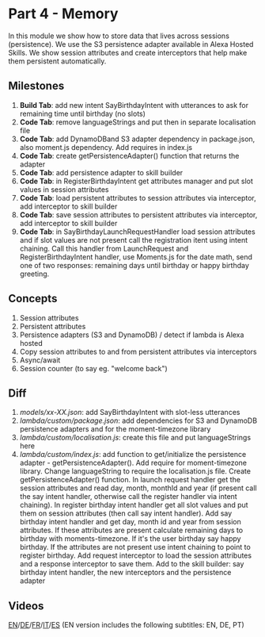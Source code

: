 # Part 4 - Memory

In this module we show how to store data that lives across sessions (persistence). We use the S3 persistence adapter available in Alexa Hosted Skills.
We show session attributes and create interceptors that help make them persistent automatically.

## Milestones

1. **Build Tab**: add new intent SayBirthdayIntent with utterances to ask for remaining time until birthday (no slots)
2. **Code Tab**: remove languageStrings and put then in separate localisation file
3. **Code Tab**: add DynamoDBand S3 adapter dependency in package.json, also moment.js dependency. Add requires in index.js
4. **Code Tab**: create getPersistenceAdapter() function that returns the adapter
5. **Code Tab**: add persistence adapter to skill builder
6. **Code Tab**: in RegisterBirthdayIntent get attributes manager and put slot values in session attributes
7. **Code Tab**: load persistent attributes to session attributes via interceptor, add interceptor to skill builder
8. **Code Tab**: save session attributes to persistent attributes via interceptor, add interceptor to skill builder
9. **Code Tab**: in SayBirthdayLaunchRequestHandler load session attributes and if slot values are not present call the registration itent using intent chaining. Call this handler from LaunchRequest and RegisterBirthdayIntent handler, use Moments.js for the date math, send one of two responses: remaining days until birthday or happy birthday greeting. 

## Concepts

1. Session attributes
2. Persistent attributes
3. Persistence adapters (S3 and DynamoDB) / detect if lambda is Alexa hosted
4. Copy session attributes to and from persistent attributes via interceptors
5. Async/await
6. Session counter (to say eg. "welcome back")

## Diff

1. *models/xx-XX.json*: add SayBirthdayIntent with slot-less utterances
2. *lambda/custom/package.json*: add dependencies for S3 and DynamoDB persistence adapters and for the moment-timezone library
3. *lambda/custom/localisation.js*: create this file and put languageStrings here
4. *lambda/custom/index.js*: add function to get/initialize the persistence adapter - getPersistenceAdapter(). Add require for moment-timezone library. Change languageString to require the localisation.js file. Create getPersistenceAdapter() function. In launch request handler get the session attributes and read day, month, monthId and year (if present call the say intent handler, otherwise call the register handler via intent chaining). In register birthday intent handler get all slot values and put them on session attributes (then call say intent handler). Add say birthday intent handler and get day, month id and year from session attributes. If these attributes are present calculate remaining days to birthday with moments-timezone. If it's the user birthday say happy birthday. If the attributes are not present use intent chaining to point to register birthday. Add request interceptor to load the session attributes and a response interceptor to save them. Add to the skill builder: say birthday intent handler, the new interceptors and the persistence adapter

## Videos

[EN](https://alexa.design/zerotohero4)/[DE](https://alexa.design/de_zerotohero4)/[FR](https://alexa.design/fr_zerotohero4)/[IT](https://alexa.design/it_zerotohero4)/[ES](../README_ES.md)
(EN version includes the following subtitles: EN, DE, PT)